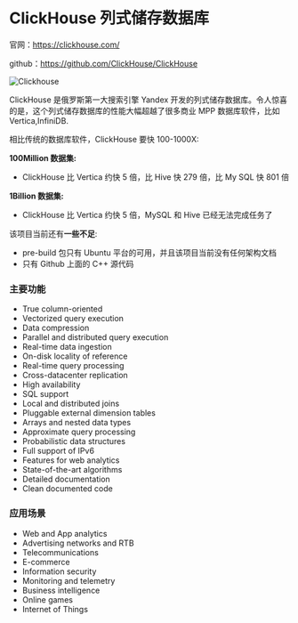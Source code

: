 # ClickHouse 列式储存数据库



官网：https://clickhouse.com/

github：https://github.com/ClickHouse/ClickHouse



![Clickhouse](assets/6253d9ae3eecda358e6d938b_clickhouse.png)



ClickHouse 是俄罗斯第一大搜索引擎 Yandex 开发的列式储存数据库。令人惊喜的是，这个列式储存数据库的性能大幅超越了很多商业 MPP 数据库软件，比如 Vertica,InfiniDB.

相比传统的数据库软件，ClickHouse 要快 100-1000X:

**100Million 数据集:**

- ClickHouse 比 Vertica 约快 5 倍，比 Hive 快 279 倍，比 My SQL 快 801 倍

**1Billion 数据集:**

- ClickHouse 比 Vertica 约快 5 倍，MySQL 和 Hive 已经无法完成任务了

该项目当前还有**一些不足**:

- pre-build 包只有 Ubuntu 平台的可用，并且该项目当前没有任何架构文档
- 只有 Github 上面的 C++ 源代码

### 主要功能

- True column-oriented
- Vectorized query execution
- Data compression
- Parallel and distributed query execution
- Real-time data ingestion
- On-disk locality of reference
- Real-time query processing
- Cross-datacenter replication
- High availability
- SQL support
- Local and distributed joins
- Pluggable external dimension tables
- Arrays and nested data types
-  Approximate query processing
- Probabilistic data structures
- Full support of IPv6
- Features for web analytics
- State-of-the-art algorithms
- Detailed documentation
- Clean documented code

### 应用场景

- Web and App analytics
- Advertising networks and RTB
- Telecommunications
- E-commerce
- Information security
- Monitoring and telemetry
- Business intelligence
- Online games
- Internet of Things
